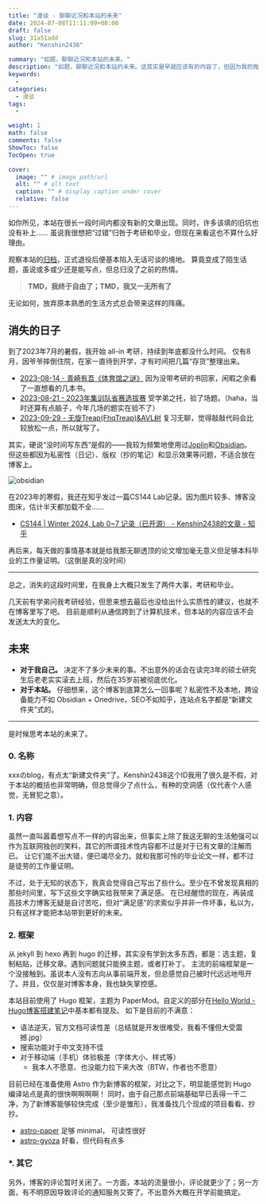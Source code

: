 ```yaml
---
title: "漫谈 - 聊聊近况和本站的未来"
date: 2024-07-08T11:11:09+08:00
draft: false
slug: 31a51add
author: "Kenshin2438"

summary: "如题，聊聊近况和本站的未来。"
description: "如题，聊聊近况和本站的未来。这其实是早就应该有的内容了，但因为我的拖拉，至今也没写好。"
keywords: 
  - 
categories: 
  - 漫谈
tags: 
  - 

weight: 1
math: false
comments: false
ShowToc: false
TocOpen: true

cover:
  image: "" # image path/url
  alt: "" # alt text
  caption: "" # display caption under cover
  relative: false
---
```



如你所见，本站在很长一段时间内都没有新的文章出现。同时，许多该填的旧坑也没有补上……
虽说我很想把“过错”归咎于考研和毕业，但现在来看这也不算什么好理由。

观察本站的[归档](/archives)，正式退役后便基本陷入无话可谈的境地。
算竟变成了陌生话题，虽说或多或少还是能写点，但总归没了之前的热情。

> **TMD，我终于自由了；TMD，我又一无所有了**

无论如何，放弃原本熟悉的生活方式总会带来这样的阵痛。

## 消失的日子

到了2023年7月的暑假，我开始 all-in 考研，持续到年底都没什么时间。
仅有8月，因爷爷摔倒住院，在家一直待到开学，才有时间把几篇“存货”整理出来。

+ [2023-08-14 - 青崎有吾《体育馆之谜》](../492662a3.html) 因为没带考研的书回家，闲暇之余看了一直想看的几本书。
+ [2023-08-21 - 2023年集训队省赛选拔赛](../193d6410.html) 受学弟之托，验了场题。（haha，当时还算有点脑子，今年几场的题实在验不了）
+ [2023-09-29 - 无旋Treap(FhqTreap)&AVL树](../932240b5.html) 复习无聊，觉得敲敲代码会比较放松一点，所以就写了。

其实，硬说“没时间写东西”是假的——我较为频繁地使用过[Joplin](https://joplinapp.org/)和[Obsidian](https://obsidian.md)。
但这些都因为私密性（日记）、版权（抄的笔记）和显示效果等问题，不适合放在博客上。

![obsidian](/images/Screenshot-20240708-obsidian.png)

在2023年的寒假，我还在知乎发过一篇CS144 Lab记录。因为图片较多、博客没图床，估计半天都加载不全……

+ [CS144 | Winter 2024, Lab 0~7 记录（已开源） - Kenshin2438的文章 - 知乎](https://zhuanlan.zhihu.com/p/683162988)

再后来，每天做的事情基本就是给我那无聊透顶的论文增加毫无意义但足够本科毕业的工作量证明。（这倒是真的没时间）

---

总之，消失的这段时间里，在我身上大概只发生了两件大事，考研和毕业。

几天前有学弟问我考研经验，但思来想去最后也没给出什么实质性的建议，也就不在博客里写了吧。
目前是顺利从通信跨到了计算机技术，但本站的内容应该不会发送太大的变化。

## 未来

- **对于我自己。** 决定不了多少未来的事。不出意外的话会在读完3年的硕士研究生后老老实实滚去上班，然后在35岁前被彻底优化。
- **对于本站。** 仔细想来，这个博客到底算怎么一回事呢？私密性不及本地，跨设备能力不如 Obsidian + Onedrive，SEO不如知乎，连站点名字都是“新建文件夹”式的。

---

是时候思考本站的未来了。

### 0. 名称

xxxのblog，有点太“新建文件夹”了。Kenshin2438这个ID我用了很久是不假，对于本站的概括也非常明确，但总觉得少了点什么，有种的空洞感（仅代表个人感觉，无冒犯之意）。

### 1. 内容

虽然一直叫嚣着想写点不一样的内容出来，但事实上除了我这无聊的生活勉强可以作为互联网独创的笑料，其它的所谓技术性内容都不过是对于已有文章的注解而已。
让它们能不出大错，便已竭尽全力。就和我那可怜的毕业论文一样，都不过是徒劳的工作量证明。

不过，处于无知的状态下，我真会觉得自己写出了些什么。至少在不曾发现真相的那些时间里，写下这些文字确实给我带来了满足感。
在已经醒悟的现在，再装成高技术力博客无疑是自讨苦吃，但对“满足感”的求索似乎并非一件坏事，私以为，只有这样才能把本站带到更好的未来。

### 2. 框架

从 jekyll 到 hexo 再到 hugo 的迁移，其实没有学到太多东西，都是：选主题，复制粘贴，迁移文章。遇到问题就只能换主题，或者打补丁。
主流的前端框架是一个没接触到。虽说本人没有志向从事前端开发，但总感觉自己被时代远远地甩开了。并且，仅仅是对博客本身，我也缺失掌控感。

本站目前使用了 Hugo 框架，主题为 PaperMod。自定义的部分在[Hello World - Hugo博客搭建笔记](../a8baf211.html)中基本都有提及。
如下是目前的不满意：

+ 语法逆天，官方文档可读性差（总结就是开发很难受，我看不懂但大受震撼.jpg）
+ 搜索功能对于中文支持不佳
+ 对于移动端（手机）体验极差（字体大小、样式等）
  + 我本人不愿意、也没能力拉下来大改（BTW，作者也不愿意）

目前已经在准备使用 Astro 作为新博客的框架，对比之下，明显能感觉到 Hugo 编译站点是真的很快啊啊啊啊！
同时，由于自己那点前端基础早已丢得一干二净，为了新博客能够较快完成（至少是雏形），我准备找几个现成的项目看看、抄抄。

+ [astro-paper](https://github.com/satnaing/astro-paper) 足够 minimal， 可读性很好
+ [astro-gyoza](https://github.com/lxchapu/astro-gyoza/) 好看，但代码有点多

### *. 其它

另外，博客的评论暂时关闭了。一方面，本站的流量很小，评论就更少了；另一方面，有不明原因导致评论的通知服务又寄了。不出意外大概在开学前能搞定。